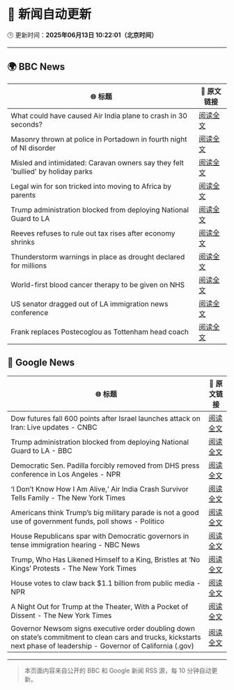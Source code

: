 # 🧠 新闻自动更新

🕒 更新时间：**2025年06月13日 10:22:01（北京时间）**

---

## 🌍 BBC News

| 🌐 标题 | 🔗 原文链接 |
|--------|-------------|
| What could have caused Air India plane to crash in 30 seconds? | [阅读全文](https://www.bbc.com/news/articles/c626y121rxxo) |
| Masonry thrown at police in Portadown in fourth night of NI disorder | [阅读全文](https://www.bbc.com/news/articles/c20xrq9vzz7o) |
| Misled and intimidated: Caravan owners say they felt 'bullied' by holiday parks | [阅读全文](https://www.bbc.com/news/articles/c2016lxnepno) |
| Legal win for son tricked into moving to Africa by parents | [阅读全文](https://www.bbc.com/news/articles/clyg0p88z83o) |
| Trump administration blocked from  deploying National Guard to LA | [阅读全文](https://www.bbc.com/news/articles/cd62d8jp046o) |
| Reeves refuses to rule out tax rises after economy shrinks | [阅读全文](https://www.bbc.com/news/articles/cy5e6ly9qq3o) |
| Thunderstorm warnings in place as drought declared for millions | [阅读全文](https://www.bbc.com/news/articles/c14k6vp62zxo) |
| World-first blood cancer therapy to be given on NHS | [阅读全文](https://www.bbc.com/news/articles/ckg4kj2nxjgo) |
| US senator dragged out of LA immigration news conference | [阅读全文](https://www.bbc.com/news/articles/c5ygn48djrko) |
| Frank replaces Postecoglou as Tottenham head coach | [阅读全文](https://www.bbc.com/sport/football/articles/c15n8wv2yq8o) |

## 📰 Google News

| 🌐 标题 | 🔗 原文链接 |
|--------|-------------|
| Dow futures fall 600 points after Israel launches attack on Iran: Live updates - CNBC | [阅读全文](https://news.google.com/rss/articles/CBMid0FVX3lxTE5RTE1IcmJfQjF1VkFwSk9jNkEyZWpkQW1qNUswTVZBclR0VjNnVXd1ZnNOcW9NVVZRSnQ5ZnRGTjBuOExJRWhEaXZWZ3dRSkpoaVFxZldpdVh4aWtRUG1DMm4ybXRyUEtJdWlZdmpjUnk2eWFhRXFr0gF8QVVfeXFMT3RkRDhFRzRudi1TcmpjdWwzc3J5bklGWGhnS29uTDdJc0pOZXVNVkxUd0xfX2xwMEFIU3dIWDFab1pvZ3pUNTFldDJfTTlaRzNrZWl1ZFVSNDAyZVloTVB1eTVCY2g3QUdoeVRZZktjcHJqSGo3MzBjMExXWA?oc=5) |
| Trump administration blocked from deploying National Guard to LA - BBC | [阅读全文](https://news.google.com/rss/articles/CBMiWkFVX3lxTFA3QkRZTHJ1UVdieFFqX2g3VDhRUU10X3ZrQXdXMC1QR0hrcHBiMm1UVkFFaG1yMm55dnItZTlzSmhzNU9KWFlSM3JUUU43ZmNDSnhCcnRLNXVTQdIBX0FVX3lxTE9SLTdSVGpyNVprZTZQVHpUVVBoUWxhTHVhYU8taS1BcnI1ZmJFZlNqdHRYZjVkOXJmdS00eldQMlBnZ1ZCRE80VUo0dHJYX1pYVk1DRnBqQWVJSlNSbnFz?oc=5) |
| Democratic Sen. Padilla forcibly removed from DHS press conference in Los Angeles - NPR | [阅读全文](https://news.google.com/rss/articles/CBMiiAFBVV95cUxQZUJQN2xOVGU0anFpdTJEVHR0MkN4Z0NocHUzbFg3Q3F4R1RPVjFnWi1VT2tyNVhYRUgzY0gtWWlNTEZ5RHdmWU84RTdrZDh6akFBZ2xJWFpHYzRDZFpWUGlzQnkxdFdMcFFTZjNTSmlNUF9oWHVnVTdRbHczZ2NFVFZiRVNhdTRh?oc=5) |
| ‘I Don’t Know How I Am Alive,’ Air India Crash Survivor Tells Family - The New York Times | [阅读全文](https://news.google.com/rss/articles/CBMilAFBVV95cUxPMDBJaWVQZlpIZjVGaUpDbVc3RlNkSWRZWUM4YXJVckVMQTNlakI3dlBXc3BBX2pIYS1oQWR6b25LNFFXMXU3cnE2VzQ4OGRXemExcHl5RGdfR0dRN0o2dmx5cXRzTUhmZ1F3SUcyY2RJQTNQSm9ybFhaZ0R3bGtIaEVyaGRDd095Y3BRbXB5MktmNTRO?oc=5) |
| Americans think Trump’s big military parade is not a good use of government funds, poll shows - Politico | [阅读全文](https://news.google.com/rss/articles/CBMiggFBVV95cUxNN0VfeUtlXzk0cTFCQnNXZkJCR3o2MDYzakZiRllyOV9FUm0tY3hHWEtIUFpoUnJYYkNNOE9fZ0psY3o1aTBfNlBjU0dYSWhiZndhM21iVWUwb0F1VlJpSXNQX3ZUWUc4ZERsYm1CdHVIQzBkNHR2Z09YM0xlbTl6Y0F3?oc=5) |
| House Republicans spar with Democratic governors in tense immigration hearing - NBC News | [阅读全文](https://news.google.com/rss/articles/CBMivwFBVV95cUxQSGhkTGg0aEhfaXJTTF81Sk9RU0tuRDBneDYzb1VhZFFJRGJuNkZnVE1PUXhyQkRPdm84UkM4eUwxNXB4bnhNMm45R0V3bDRtSUhNWS10X1NNOHVqNDVxQUc4NFZ4ZFlSaE5nc2d0Qzdza1RzTHpCeVJsamhlVUs4T19rMEY5ODNNdDJWM2ZKZGlOT3NYZzVia0w1QXc4NUM2TXhza3JCNzBwa05MaHFNclRPTWExZzRwWE41dUk3a9IBVkFVX3lxTE5kMVlERHptc0s4bl9TOVVfM0VOQ1VnWE0ycG5Xek14Qml2V0NyUXpzNERwaENTenk3U21DdGl5V3NLTnZkLUZucUdHeXJsd3JDOWp5RDd3?oc=5) |
| Trump, Who Has Likened Himself to a King, Bristles at ‘No Kings’ Protests - The New York Times | [阅读全文](https://news.google.com/rss/articles/CBMigAFBVV95cUxPc2lBRmxIektyRnoybGcwbGE5TllfanhleGNBT2RrclViZnIybEU4U3V2Y2VsQ2lsWDdVY2xkczV5bkFsX3FYMFctdC1XWUc4NE1rUlZaOGdlb0hVVmtEeGVUQTJoeGlJU1lFYU84aTR4RVU4dWQxeVFkTG5uTjFjaA?oc=5) |
| House votes to claw back $1.1 billion from public media - NPR | [阅读全文](https://news.google.com/rss/articles/CBMitwFBVV95cUxNenNMWU5GN3c2QURSV21OdExXeWtlNE9kSlBkeHBPOE91dTlqQU1MTjNhOERoVGVhcVlpUGFTOGlsbHF0TjhvNTIzeDNLdkU4WS1kZkRza0VpVVVESUFqaExCN0Nxb01zcWRkbklkZTZFS3czZWtfQm1ydHVzaVd4NVNTdWo5QjN1dmxtRkJ0UHZKam1iR2c3SWM2Z0Z1bWJHWW90VUdkSDZuSGFySVE5YWJhVnp6S00?oc=5) |
| A Night Out for Trump at the Theater, With a Pocket of Dissent - The New York Times | [阅读全文](https://news.google.com/rss/articles/CBMifEFVX3lxTFBSTlJZTEdDX1hxWVBsTzNkQkRCVlFpYjBHRmI4RTFVNzFKODF2SHJPT2ZrWHk5YjEyM2hhRFlKeVExaFpXZlFpMW9UXzlGaDRoWlMwSlMxQVlQWDBiaGp1U3RTVDlURXcxbnYyOWEyUWlUSXRMVXRfLVpndmc?oc=5) |
| Governor Newsom signs executive order doubling down on state’s commitment to clean cars and trucks, kickstarts next phase of leadership - Governor of California (.gov) | [阅读全文](https://news.google.com/rss/articles/CBMi_AFBVV95cUxPTW5LVFlzQzFwUjhQNXVvSXJSaDVlVEZTdE44QVlqZUl4VlNVR0RlRjJlYzU0R24wZEU4UWVTSVI0ajdwR096SFNkc1RFOEZrX1dEbEl0Tkh6QWI1cU14NHV0TnA5ZTNZcW1hZGNNQm5jdXRSVjZxLTdId0NtMzBvSzdCNFdfVnF5RUdMY19xa3FrVjVDVDRCY1BmYkJtNnBfc1d5TW9HYVlWdHdIRVViX0ozRTdqc1pvQmkyVkV5NUVQQkNUUnAwaWpXNVl1ZUpaRWoyVkd5MFkxX0hDeGFEU1lDSGp4VFZ1YVJ3cUQxbDhHZW95cUpNd1Z6MWw?oc=5) |

---
> 本页面内容来自公开的 BBC 和 Google 新闻 RSS 源，每 10 分钟自动更新。